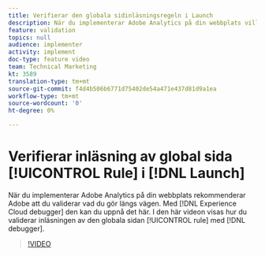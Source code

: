 ```yaml
---
title: Verifierar den globala sidinläsningsregeln i Launch
description: När du implementerar Adobe Analytics på din webbplats vill du kunna validera vad du gör under tiden. Felsökaren Experience Cloud till räddningen! I den här videon visas hur du validerar den globala sidans inläsningsregel med felsökaren.
feature: validation
topics: null
audience: implementer
activity: implement
doc-type: feature video
team: Technical Marketing
kt: 3589
translation-type: tm+mt
source-git-commit: f4d4b506b6771d75402de54a471e437d81d9a1ea
workflow-type: tm+mt
source-wordcount: '0'
ht-degree: 0%

---
```



# Verifierar inläsning av global sida [!UICONTROL Rule] i [!DNL Launch]

När du implementerar Adobe Analytics på din webbplats rekommenderar Adobe att du validerar vad du gör längs vägen. Med [!DNL Experience Cloud debugger] den kan du uppnå det här. I den här videon visas hur du validerar inläsningen av den globala sidan [!UICONTROL rule] med [!DNL debugger].

>[!VIDEO](https://video.tv.adobe.com/v/28776/?quality=12)
